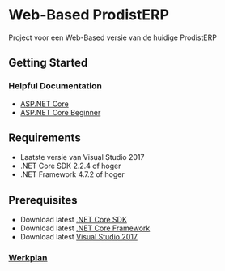 # Web-Based ProdistERP


Project voor een Web-Based versie van de huidige ProdistERP

## Getting Started  

### Helpful Documentation

* [ASP.NET Core](https://docs.microsoft.com/en-us/aspnet/web-api/overview/getting-started-with-aspnet-web-api/tutorial-your-first-web-api)
* [ASP.NET Core Beginner](https://mva.microsoft.com/en-US/training-courses/aspnet-core-beginner-18153?l=5j9dg46dE_811787171)

## Requirements

* Laatste versie van Visual Studio 2017
* .NET Core SDK 2.2.4 of hoger
* .NET Framework 4.7.2 of hoger

## Prerequisites

* Download latest [.NET Core SDK](https://dotnet.microsoft.com/download)
* Download latest [.NET Core Framework](https://dotnet.microsoft.com/download)
* Download latest [Visual Studio 2017](https://visualstudio.microsoft.com/downloads/)

### [Werkplan](https://github.com/jamieveenswijk/Web-Based-ProdistERP/blob/master/Werkplan.md)  
